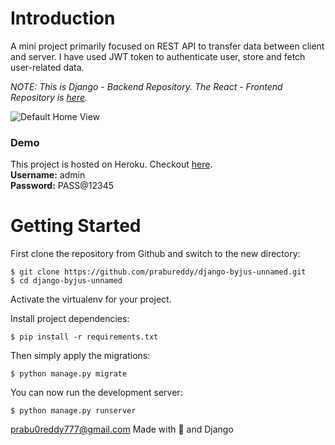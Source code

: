 # Introduction
 
A mini project primarily focused on REST API to transfer data between client and server. I have used JWT token to authenticate user, store and fetch user-related data.

*NOTE: This is Django - Backend Repository. The React - Frontend Repository is [here](https://github.com/prabureddy/react-byjus-unnamed).*

![Default Home View](https://raw.githubusercontent.com/prabureddy/django-byjus-unnamed/master/demo.png "Django Dashboard")

### Demo

This project is hosted on Heroku. Checkout [here](https://django-byjus-unnamed.herokuapp.com/admin/).<br />
**Username:** admin <br />
**Password:** PASS@12345



# Getting Started

First clone the repository from Github and switch to the new directory:

    $ git clone https://github.com/prabureddy/django-byjus-unnamed.git
    $ cd django-byjus-unnamed
    
Activate the virtualenv for your project.
    
Install project dependencies:

    $ pip install -r requirements.txt
    
    
Then simply apply the migrations:

    $ python manage.py migrate
    

You can now run the development server:

    $ python manage.py runserver


prabu0reddy777@gmail.com Made with 💖 and Django
